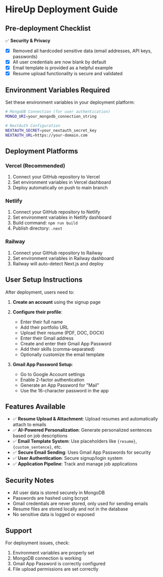 # HireUp Deployment Guide

## Pre-deployment Checklist

✅ **Security & Privacy**
- [x] Removed all hardcoded sensitive data (email addresses, API keys, passwords)
- [x] All user credentials are now blank by default
- [x] Email template is provided as a helpful example
- [x] Resume upload functionality is secure and validated

## Environment Variables Required

Set these environment variables in your deployment platform:

```bash
# MongoDB Connection (for user authentication)
MONGO_URI=your_mongodb_connection_string

# NextAuth Configuration
NEXTAUTH_SECRET=your_nextauth_secret_key
NEXTAUTH_URL=https://your-domain.com
```

## Deployment Platforms

### Vercel (Recommended)
1. Connect your GitHub repository to Vercel
2. Set environment variables in Vercel dashboard
3. Deploy automatically on push to main branch

### Netlify
1. Connect your GitHub repository to Netlify
2. Set environment variables in Netlify dashboard
3. Build command: `npm run build`
4. Publish directory: `.next`

### Railway
1. Connect your GitHub repository to Railway
2. Set environment variables in Railway dashboard
3. Railway will auto-detect Next.js and deploy

## User Setup Instructions

After deployment, users need to:

1. **Create an account** using the signup page
2. **Configure their profile**:
   - Enter their full name
   - Add their portfolio URL
   - Upload their resume (PDF, DOC, DOCX)
   - Enter their Gmail address
   - Create and enter their Gmail App Password
   - Add their skills (comma-separated)
   - Optionally customize the email template

3. **Gmail App Password Setup**:
   - Go to Google Account settings
   - Enable 2-factor authentication
   - Generate an App Password for "Mail"
   - Use the 16-character password in the app

## Features Available

- ✅ **Resume Upload & Attachment**: Upload resumes and automatically attach to emails
- ✅ **AI-Powered Personalization**: Generate personalized sentences based on job descriptions
- ✅ **Email Template System**: Use placeholders like `{resume}`, `{custom_sentence}`, etc.
- ✅ **Secure Email Sending**: Uses Gmail App Passwords for security
- ✅ **User Authentication**: Secure signup/login system
- ✅ **Application Pipeline**: Track and manage job applications

## Security Notes

- All user data is stored securely in MongoDB
- Passwords are hashed using bcrypt
- Gmail credentials are never stored, only used for sending emails
- Resume files are stored locally and not in the database
- No sensitive data is logged or exposed

## Support

For deployment issues, check:
1. Environment variables are properly set
2. MongoDB connection is working
3. Gmail App Password is correctly configured
4. File upload permissions are set correctly 